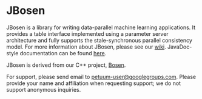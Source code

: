 # JBosen

JBosen is a library for writing data-parallel machine learning applications. It provides a table interface implemented using a parameter server architecture and fully supports the stale-synchronous parallel consistency model. For more information about JBosen, please see our [wiki](https://github.com/petuum/jbosen/wiki). JavaDoc-style documentation can be found [here](http://petuum.github.io/jbosen/javadoc/index.html).

JBosen is derived from our C++ project, [Bosen](https://github.com/petuum/bosen).

For support, please send email to petuum-user@googlegroups.com. Please provide your name and affiliation when requesting support; we do not support anonymous inquiries.
